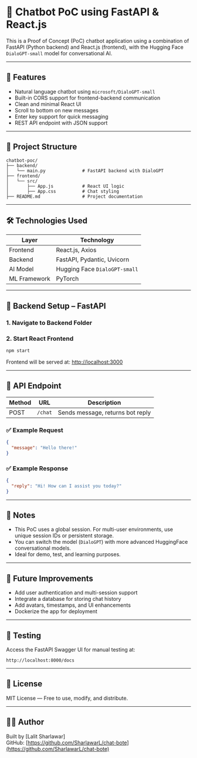 
# 🤖 Chatbot PoC using FastAPI & React.js

This is a Proof of Concept (PoC) chatbot application using a combination of FastAPI (Python backend) and React.js (frontend), with the Hugging Face `DialoGPT-small` model for conversational AI.

---

## 📌 Features

- Natural language chatbot using `microsoft/DialoGPT-small`
- Built-in CORS support for frontend-backend communication
- Clean and minimal React UI
- Scroll to bottom on new messages
- Enter key support for quick messaging
- REST API endpoint with JSON support

---

## 📁 Project Structure

```
chatbot-poc/
├── backend/
│   └── main.py              # FastAPI backend with DialoGPT
├── frontend/
│   └── src/
│       ├── App.js           # React UI logic
│       ├── App.css          # Chat styling
├── README.md                # Project documentation
```

---

## 🛠️ Technologies Used

| Layer      | Technology       |
|------------|------------------|
| Frontend   | React.js, Axios  |
| Backend    | FastAPI, Pydantic, Uvicorn |
| AI Model   | Hugging Face `DialoGPT-small` |
| ML Framework | PyTorch        |

---

## 🔧 Backend Setup – FastAPI

### 1. Navigate to Backend Folder

### 2. Start React Frontend

```bash
npm start
```

Frontend will be served at: [http://localhost:3000](http://localhost:3000)

---

## 🔗 API Endpoint

| Method | URL     | Description                        |
|--------|---------|------------------------------------|
| POST   | `/chat` | Sends message, returns bot reply   |

### ✅ Example Request

```json
{
  "message": "Hello there!"
}
```

### ✅ Example Response

```json
{
  "reply": "Hi! How can I assist you today?"
}
```

---

## 🧠 Notes

- This PoC uses a global session. For multi-user environments, use unique session IDs or persistent storage.
- You can switch the model (`DialoGPT`) with more advanced HuggingFace conversational models.
- Ideal for demo, test, and learning purposes.

---

## 🔮 Future Improvements

- Add user authentication and multi-session support
- Integrate a database for storing chat history
- Add avatars, timestamps, and UI enhancements
- Dockerize the app for deployment

---

## 🧪 Testing

Access the FastAPI Swagger UI for manual testing at:

```
http://localhost:8000/docs
```

---

## 📜 License

MIT License — Free to use, modify, and distribute.

---

## 👨‍💻 Author

Built by [Lalit Sharlawar]  
GitHub: [https://github.com/SharlawarL/chat-bote](https://github.com/SharlawarL/chat-bote)
